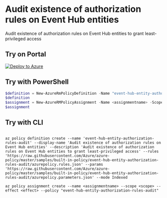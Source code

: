 # Audit existence of authorization rules on Event Hub entities

Audit existence of authorization rules on Event Hub entities to grant least-privileged access

## Try on Portal

[![Deploy to Azure](http://azuredeploy.net/deploybutton.png)](https://portal.azure.com/?feature.customportal=false&microsoft_azure_policy=true&microsoft_azure_policy_policyinsights=true&feature.microsoft_azure_security_policy=true&microsoft_azure_marketplace_policy=true#blade/Microsoft_Azure_Policy/CreatePolicyDefinitionBlade/uri/https%3A%2F%2Fraw.githubusercontent.com%2FAzure%2Fazure-policy%2Fmaster%2Fsamples%2Fbuilt-in-policy%2Fevent-hub-entity-authorization-rules-audit%2Fazurepolicy.json)

## Try with PowerShell

````powershell
$definition = New-AzureRmPolicyDefinition -Name "event-hub-entity-authorization-rules-audit" -DisplayName "Audit existence of authorization rules on Event Hub entities" -description "Audit existence of authorization rules on Event Hub entities to grant least-privileged access" -Policy 'https://raw.githubusercontent.com/Azure/azure-policy/master/samples/built-in-policy/event-hub-entity-authorization-rules-audit/azurepolicy.rules.json' -Parameter 'https://raw.githubusercontent.com/Azure/azure-policy/master/samples/built-in-policy/event-hub-entity-authorization-rules-audit/azurepolicy.parameters.json' -Mode Indexed
$definition
$assignment = New-AzureRMPolicyAssignment -Name <assignmentname> -Scope <scope> -effect <effect> -PolicyDefinition $definition
$assignment 
````

## Try with CLI

````cli

az policy definition create --name 'event-hub-entity-authorization-rules-audit' --display-name 'Audit existence of authorization rules on Event Hub entities' --description 'Audit existence of authorization rules on Event Hub entities to grant least-privileged access' --rules 'https://raw.githubusercontent.com/Azure/azure-policy/master/samples/built-in-policy/event-hub-entity-authorization-rules-audit/azurepolicy.rules.json' --params 'https://raw.githubusercontent.com/Azure/azure-policy/master/samples/built-in-policy/event-hub-entity-authorization-rules-audit/azurepolicy.parameters.json' --mode Indexed

az policy assignment create --name <assignmentname> --scope <scope> --effect <effect> --policy "event-hub-entity-authorization-rules-audit" 

````
